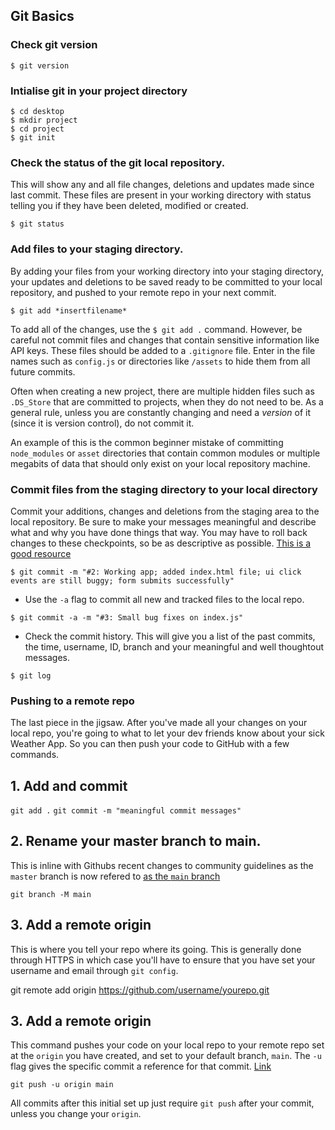 ## Git Basics

### Check git version
`$ git version` 

### Intialise git in your project directory

```
$ cd desktop
$ mkdir project
$ cd project
$ git init
```

### Check the status of the git local repository. 

This will show any and all file changes, deletions and updates made since last commit. These files are present in your working directory with status telling you if they have been deleted, modified or created.

`$ git status`

### Add files to your staging directory.  

By adding your files from your working directory into your staging directory, your updates and deletions to be saved ready to be committed to your local repository, and pushed to your remote repo in your next commit. 

`$ git add *insertfilename*`

To add all of the changes, use the `$ git add .` command. However, be careful not commit files and changes that contain sensitive information like API keys. These files should be added to a `.gitignore` file. Enter in the file names such as `config.js` or directories like `/assets` to hide them from all future commits. 

Often when creating a new project, there are multiple hidden files such as `.DS_Store` that are committed to projects, when they do not need to be. As a general rule, unless you are constantly changing and need a *version* of it (since it is version control), do not commit it.

An example of this is the common beginner mistake of committing `node_modules` or `asset` directories that contain common modules or multiple megabits of data that should only exist on your local repository machine. 


### Commit files from the staging directory to your local directory

Commit your additions, changes and deletions from the staging area to the local repository. Be sure to make your messages meaningful and describe what and why you have done things that way. You may have to roll back changes to these checkpoints, so be as descriptive as possible. [This is a good resource](https://www.freecodecamp.org/news/writing-good-commit-messages-a-practical-guide/)

`$ git commit -m "#2: Working app; added index.html file; ui click events are still buggy; form submits successfully"`

* Use the `-a` flag to commit all new and tracked files to the local repo.

`$ git commit -a -m "#3: Small bug fixes on index.js"`

* Check the commit history. This will give you a list of the past commits, the time, username, ID, branch and your meaningful and well thoughtout messages.

`$ git log`


### Pushing to a remote repo

The last piece in the jigsaw. After you've made all your changes on your local repo, you're going to what to let your dev friends know about your sick Weather App. So you can then push your code to GitHub with a few commands.


## 1. Add and commit 
`git add .`
`git commit -m "meaningful commit messages"`

## 2. Rename your master branch to main.

This is inline with Githubs recent changes to community guidelines as the `master` branch is now refered to [as the `main` branch](https://github.com/github/renaming)

`git branch -M main`

## 3. Add a remote origin

This is where you tell your repo where its going. This is generally done through HTTPS in which case you'll have to ensure that you have set your username and email through `git config`.

git remote add origin https://github.com/username/yourepo.git

## 3. Add a remote origin

This command pushes your code on your local repo to your remote repo set at the `origin` you have created, and set to your default branch, `main`. The `-u` flag gives the specific commit a reference for that commit. [Link](https://git-scm.com/docs/git-push#Documentation/git-push.txt--u)

`git push -u origin main` 

All commits after this initial set up just require `git push` after your commit, unless you change your `origin`. 






